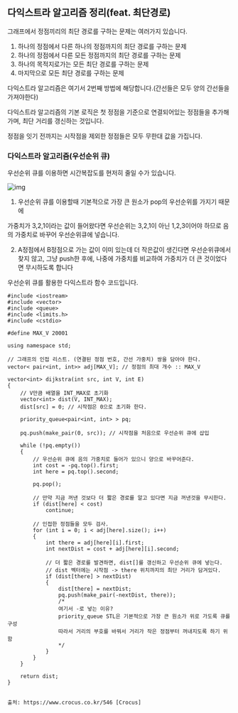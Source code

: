 ## 다익스트라 알고리즘 정리(feat. 최단경로)

그래프에서 정점끼리의 최단 경로를 구하는 문제는 여러가지 있습니다.

1. 하나의 정점에서 다른 하나의 정점까지의 최단 경로를 구하는 문제
2. 하나의 정점에서 다른 모든 정점까지의 최단 경로를 구하는 문제
3. 하나의 목적지로가는 모든 최단 경로를 구하는 문제
4. 마지막으로 모든 최단 경로를 구하는 문제

다익스트라 알고리즘은 여기서 2번째 방법에 해당합니다.(간선들은 모두 양의 간선들을 가져야한다)



다익스트라 알고리즘의 기본 로직은 첫 정점을 기준으로 연결되어있는 정점들을 추가해가며, 최단 거리를 갱신하는 것입니다.

정점을 잇기 전까지는 시작점을 제외한 정점들은 모두 무한대 값을 가집니다.

### **다익스트라 알고리즘(우선순위 큐)**

우선순위 큐를 이용하면 시간복잡도를 현저히 줄일 수가 있습니다.

![img](https://t1.daumcdn.net/cfile/tistory/271E224F5831E93B07)

1.  우선순위 큐를 이용할때 기본적으로 가장 큰 원소가 pop의 우선순위를 가지기 때문에 

가중치가 3,2,1이라는 값이 들어왔다면 우선순위는 3,2,1이 아닌 1,2,3이어야 하므로 음의 가중치로 바꾸어 우선순위큐에 넣습니다.

2.  A정점에서 B정점으로 가는 값이 이미 있는데 더 작은값이 생긴다면 우선순위큐에서 찾지 않고, 그냥 push한 후에, 나중에 가중치를 비교하여 가중치가 더 큰 것이었다면 무시하도록 합니다



우선순위 큐를 활용한 다익스트라 함수 코드입니다.

```
#include <iostream>
#include <vector>
#include <queue>
#include <limits.h>
#include <cstdio>
 
#define MAX_V 20001
 
using namespace std;
 
// 그래프의 인접 리스트. (연결된 정점 번호, 간선 가중치) 쌍을 담아야 한다.
vector< pair<int, int>> adj[MAX_V]; // 정점의 최대 개수 :: MAX_V
 
vector<int> dijkstra(int src, int V, int E)
{
    // V만큼 배열을 INT_MAX로 초기화
    vector<int> dist(V, INT_MAX);
    dist[src] = 0; // 시작점은 0으로 초기화 한다. 
 
    priority_queue<pair<int, int> > pq;
 
    pq.push(make_pair(0, src)); // 시작점을 처음으로 우선순위 큐에 삽입
 
    while (!pq.empty())
    {
        // 우선순위 큐에 음의 가중치로 들어가 있으니 양으로 바꾸어준다.
        int cost = -pq.top().first; 
        int here = pq.top().second;
 
        pq.pop();
 
        // 만약 지금 꺼낸 것보다 더 짧은 경로를 알고 있다면 지금 꺼낸것을 무시한다.
        if (dist[here] < cost)
            continue;
 
        // 인접한 정점들을 모두 검사.
        for (int i = 0; i < adj[here].size(); i++)
        {
            int there = adj[here][i].first;
            int nextDist = cost + adj[here][i].second;
 
            // 더 짧은 경로를 발견하면, dist[]를 갱신하고 우선순위 큐에 넣는다.
            // dist 벡터에는 시작점 -> there 위치까지의 최단 거리가 담겨있다.
            if (dist[there] > nextDist)
            {
                dist[there] = nextDist;
                pq.push(make_pair(-nextDist, there));
                /*
                여기서 -로 넣는 이유?
                priority_queue STL은 기본적으로 가장 큰 원소가 위로 가도록 큐를 구성
                따라서 거리의 부호를 바꿔서 거리가 작은 정점부터 꺼내지도록 하기 위함
                */
            }
        }
    }
 
    return dist;
}


출처: https://www.crocus.co.kr/546 [Crocus]
```


